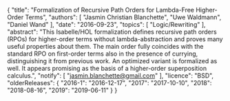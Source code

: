 {
    "title": "Formalization of Recursive Path Orders for Lambda-Free Higher-Order Terms",
    "authors": [
        "Jasmin Christian Blanchette",
        "Uwe Waldmann",
        "Daniel Wand"
    ],
    "date": "2016-09-23",
    "topics": [
        "Logic/Rewriting"
    ],
    "abstract": "This Isabelle/HOL formalization defines recursive path orders (RPOs) for higher-order terms without lambda-abstraction and proves many useful properties about them. The main order fully coincides with the standard RPO on first-order terms also in the presence of currying, distinguishing it from previous work. An optimized variant is formalized as well. It appears promising as the basis of a higher-order superposition calculus.",
    "notify": [
        "jasmin.blanchette@gmail.com"
    ],
    "licence": "BSD",
    "olderReleases": {
        "2016-1": "2016-12-17",
        "2017": "2017-10-10",
        "2018": "2018-08-16",
        "2019": "2019-06-11"
    }
}